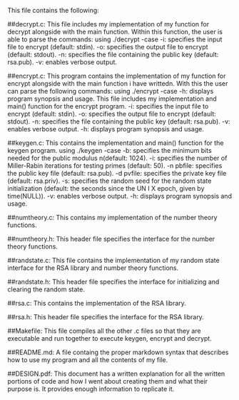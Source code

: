 This file contains the following:

##decrypt.c:
This file includes my implementation of my function for decrypt alongside with the main function. Within this function, the user is able to parse the commands:
using ./decrypt -case
-i: specifies the input file to encrypt (default: stdin).
-o: specifies the output file to encrypt (default: stdout).
-n: specifies the file containing the public key (default: rsa.pub).
-v: enables verbose output.

##encrypt.c:
This program contains the implementation of my function for encrypt alongside with the main function i have writtedn. With this the user can parse the following commands:
using ./encrypt -case
-h: displays program synopsis and usage.
This file includes my implementation and main() function for the encrypt program.
-i: specifies the input file to encrypt (default: stdin).
-o: specifies the output file to encrypt (default: stdout).
-n: specifies the file containing the public key (default: rsa.pub).
-v: enables verbose output.
-h: displays program synopsis and usage.

##keygen.c:
This contains the implementation and main() function for the keygen program.
using ./keygen -case
-b: specifies the minimum bits needed for the public modulus n(default: 1024).
-i: specifies the number of Miller-Rabin iterations for testing primes (default: 50).
-n pbfile: specifies the public key file (default: rsa.pub).
-d pvfile: specifies the private key file (default: rsa.priv).
-s: specifies the random seed for the random state initialization (default: the seconds since the UN I X epoch, given by time(NULL)).
-v: enables verbose output.
-h: displays program synopsis and usage.

##numtheory.c: 
This contains my implementation of the number theory functions.

##numtheory.h: 
This header file specifies the interface for the number theory functions.

##randstate.c: 
This file contains the implementation of my random state interface for the RSA library and number theory functions.

##randstate.h: 
This header file specifies the interface for initializing and clearing the random state.

##rsa.c: 
This contains the implementation of the RSA library.

##rsa.h: 
This header file specifies the interface for the RSA library.

##Makefile:
This file compiles all the other .c files so that they are executable and run together to execute keygen, encrypt and decrypt.

##README.md: 
A file containg the proper markdown syntax that describes how to use my program and all the contents of my file.

##DESIGN.pdf: 
This document has a written explanation for all the written portions of code and how I went about creating them and what their purpose is. It provides enough information to replicate it.
